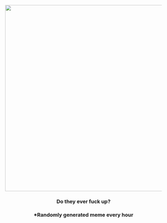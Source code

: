 <p align="center">
        <img src="https://i.redd.it/awolflemp3i91.jpg" width="600" height="600">
        </p>
        <h3 align="center">Do they ever fuck up?</h3>
        <h3 align="center">*Randomly generated meme every hour</h3>
    